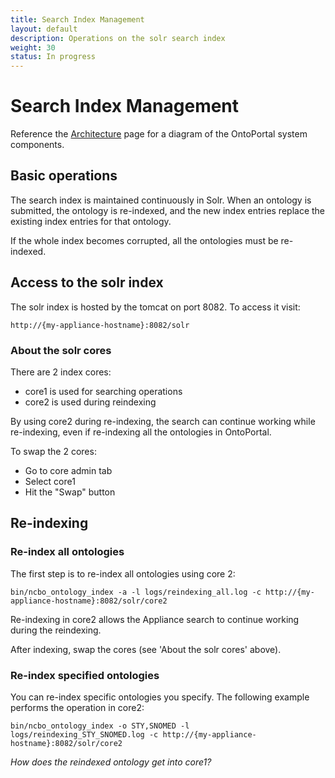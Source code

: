 ```yaml
---
title: Search Index Management
layout: default
description: Operations on the solr search index
weight: 30
status: In progress
---
```


# Search Index Management

Reference the <a href="../architecture">Architecture</a> page for a 
diagram of the OntoPortal system components.

## Basic operations

The search index is maintained continuously in Solr.
When an ontology is submitted, the ontology is re-indexed, 
and the new index entries replace the existing index entries for that ontology.

If the whole index becomes corrupted, all the ontologies must be re-indexed.

## Access to the solr index

The solr index is hosted by the tomcat on port 8082. To access it visit:
```
http://{my-appliance-hostname}:8082/solr
```

### About the solr cores

There are 2 index cores:
* core1 is used for searching operations
* core2 is used during reindexing 

By using core2 during re-indexing, the search can continue working while re-indexing, 
even if re-indexing all the ontologies in OntoPortal.

To swap the 2 cores:
* Go to core admin tab
* Select core1
* Hit the "Swap" button

## Re-indexing

### Re-index all ontologies

The first step is to re-index all ontologies using core 2:
```
bin/ncbo_ontology_index -a -l logs/reindexing_all.log -c http://{my-appliance-hostname}:8082/solr/core2
```
Re-indexing in core2 allows the Appliance search to continue working during the reindexing. 

After indexing, swap the cores (see 'About the solr cores' above).
 
### Re-index specified ontologies

You can re-index specific ontologies you specify. 
The following example performs the operation in core2:

```
bin/ncbo_ontology_index -o STY,SNOMED -l logs/reindexing_STY_SNOMED.log -c http://{my-appliance-hostname}:8082/solr/core2
```

_How does the reindexed ontology get into core1?_






